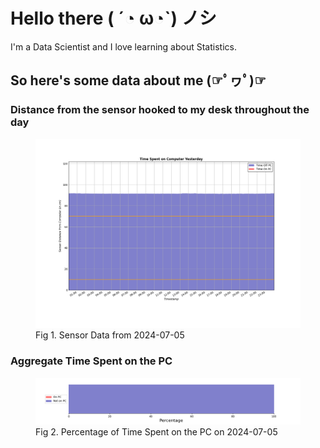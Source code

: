 
# Hello there ( ´◔ ω◔`) ノシ

I'm a Data Scientist and I love learning about Statistics.

## So here's some data about me (☞ﾟヮﾟ)☞


### Distance from the sensor hooked to my desk throughout the day
<figure>
  <picture>
    <source media="(prefers-color-scheme: dark)" srcset="Pi/readme/graphs/lineplot/dark-plot-2024-07-05.png">
    <source media="(prefers-color-scheme: light)" srcset="Pi/readme/graphs/lineplot/light-plot-2024-07-05.png">
    <img alt="Shows a black logo in light color mode and a white one in dark color mode." src="Pi/readme/graphs/lineplot/light-plot-2024-07-05.png">
  </picture>
  <figcaption>Fig 1. Sensor Data from 2024-07-05</figcaption>
</figure>



### Aggregate Time Spent on the PC
<figure>
  <picture>
    <source media="(prefers-color-scheme: dark)" srcset="Pi/readme/graphs/barplot/dark-plot-2024-07-05.png">
    <source media="(prefers-color-scheme: light)" srcset="Pi/readme/graphs/barplot/light-plot-2024-07-05.png">
    <img alt="Shows a black logo in light color mode and a white one in dark color mode." src="Pi/readme/graphs/barplot/light-plot-2024-07-05.png">
  </picture>
  <figcaption>Fig 2. Percentage of Time Spent on the PC on 2024-07-05</figcaption>
</figure>
